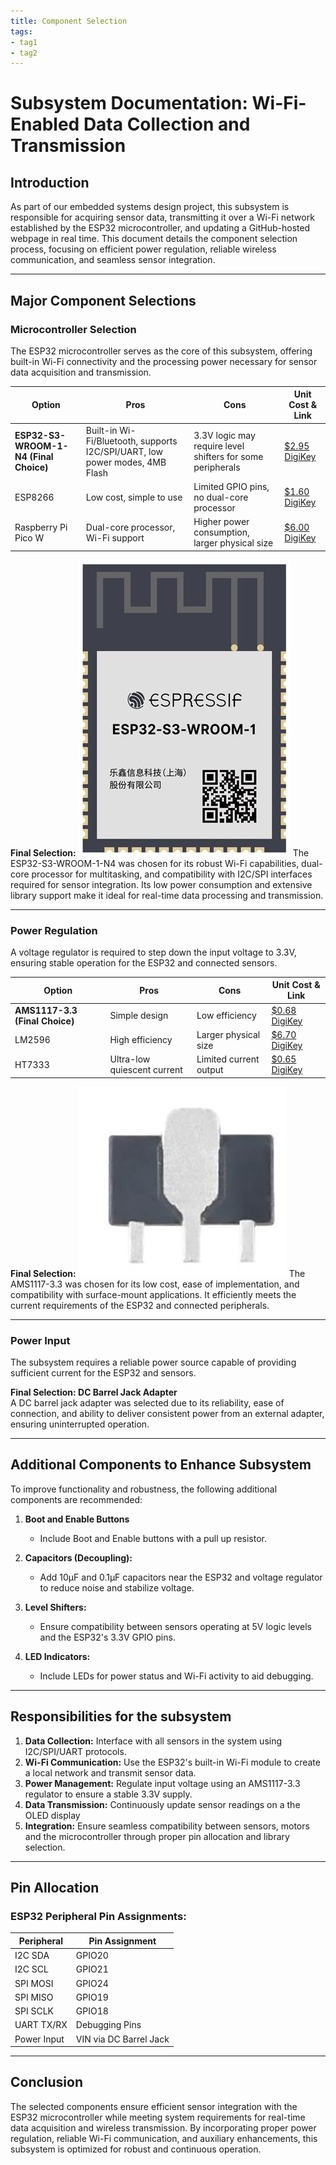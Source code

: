 ```yaml
---
title: Component Selection
tags:
- tag1
- tag2
---
```


# Subsystem Documentation: Wi-Fi-Enabled Data Collection and Transmission

## **Introduction**
As part of our embedded systems design project, this subsystem is responsible for acquiring sensor data, transmitting it over a Wi-Fi network established by the ESP32 microcontroller, and updating a GitHub-hosted webpage in real time. This document details the component selection process, focusing on efficient power regulation, reliable wireless communication, and seamless sensor integration.


---

## **Major Component Selections**

### **Microcontroller Selection**
The ESP32 microcontroller serves as the core of this subsystem, offering built-in Wi-Fi connectivity and the processing power necessary for sensor data acquisition and transmission.

| **Option**               | **Pros**                                                                 | **Cons**                                                       | **Unit Cost & Link**                                                                 |
|---------------------------|-------------------------------------------------------------------------|----------------------------------------------------------------|-------------------------------------------------------------------------------------|
| **ESP32-S3-WROOM-1-N4 (Final Choice)**  | Built-in Wi-Fi/Bluetooth, supports I2C/SPI/UART, low power modes, 4MB Flash | 3.3V logic may require level shifters for some peripherals      | [$2.95 DigiKey](https://www.digikey.com/en/products/detail/espressif-systems/ESP32-S3-WROOM-1-N4/16162639) |
| ESP8266                  | Low cost, simple to use                                                 | Limited GPIO pins, no dual-core processor                      | [$1.60 DigiKey](https://www.digikey.com/en/products/detail/espressif-systems/ESP8266EX/8028401) |
| Raspberry Pi Pico W      | Dual-core processor, Wi-Fi support                                      | Higher power consumption, larger physical size                 | [$6.00 DigiKey](https://www.digikey.com/en/products/detail/raspberry-pi/SC0918/16627943) |

**Final Selection:**
![ESP32-S3-WROOM-1-N4](./subfolder/esp32.png)
The ESP32-S3-WROOM-1-N4 was chosen for its robust Wi-Fi capabilities, dual-core processor for multitasking, and compatibility with I2C/SPI interfaces required for sensor integration. Its low power consumption and extensive library support make it ideal for real-time data processing and transmission.

---

### **Power Regulation**
A voltage regulator is required to step down the input voltage to 3.3V, ensuring stable operation for the ESP32 and connected sensors.

| **Option**           | **Pros**                                                  | **Cons**                                   | **Unit Cost & Link**                                                                 |
|-----------------------|----------------------------------------------------------|-------------------------------------------|-------------------------------------------------------------------------------------|
| **AMS1117-3.3 (Final Choice)**         | Simple design                                            | Low efficiency                            | [$0.68 DigiKey](https://www.digikey.com/en/products/detail/umw/AMS1117-3-3/17635254) |
| LM2596                | High efficiency                                          | Larger physical size                      | [$6.70 DigiKey](https://www.digikey.com/en/products/detail/texas-instruments/LM2596S-ADJ-NOPB/363705) |
| HT7333    | Ultra-low quiescent current                              | Limited current output                    | [$0.65 DigiKey](https://www.digikey.com/en/products/detail/umw/HT7333-A/17635230) |

**Final Selection:**
![AMS1117-3.3](./subfolder/vregulator.png)
The AMS1117-3.3 was chosen for its low cost, ease of implementation, and compatibility with surface-mount applications. It efficiently meets the current requirements of the ESP32 and connected peripherals.

---

### **Power Input**
The subsystem requires a reliable power source capable of providing sufficient current for the ESP32 and sensors.


**Final Selection: DC Barrel Jack Adapter**  
A DC barrel jack adapter was selected due to its reliability, ease of connection, and ability to deliver consistent power from an external adapter, ensuring uninterrupted operation.



---

## **Additional Components to Enhance Subsystem**
To improve functionality and robustness, the following additional components are recommended:

1. **Boot and Enable Buttons**
   - Include Boot and Enable buttons with a pull up resistor.

2. **Capacitors (Decoupling):**
   - Add 10µF and 0.1µF capacitors near the ESP32 and voltage regulator to reduce noise and stabilize voltage.
   
3. **Level Shifters:**
   - Ensure compatibility between sensors operating at 5V logic levels and the ESP32's 3.3V GPIO pins.

4. **LED Indicators:**
   - Include LEDs for power status and Wi-Fi activity to aid debugging.


---

## **Responsibilities for the subsystem**

1. **Data Collection:** Interface with all sensors in the system using I2C/SPI/UART protocols.
2. **Wi-Fi Communication:** Use the ESP32's built-in Wi-Fi module to create a local network and transmit sensor data.
3. **Power Management:** Regulate input voltage using an AMS1117-3.3 regulator to ensure a stable 3.3V supply.
4. **Data Transmission:** Continuously update sensor readings on a the OLED display
5. **Integration:** Ensure seamless compatibility between sensors, motors and the microcontroller through proper pin allocation and library selection.

---

## **Pin Allocation**

### ESP32 Peripheral Pin Assignments:
| Peripheral      | Pin Assignment       |
|------------------|----------------------|
| I2C SDA          | GPIO20              |
| I2C SCL          | GPIO21             |
| SPI MOSI         | GPIO24              |
| SPI MISO         | GPIO19              |
| SPI SCLK         | GPIO18              |
| UART TX/RX       | Debugging Pins      |
| Power Input      | VIN via DC Barrel Jack |

---

## **Conclusion**

The selected components ensure efficient sensor integration with the ESP32 microcontroller while meeting system requirements for real-time data acquisition and wireless transmission. By incorporating proper power regulation, reliable Wi-Fi communication, and auxiliary enhancements, this subsystem is optimized for robust and continuous operation.
